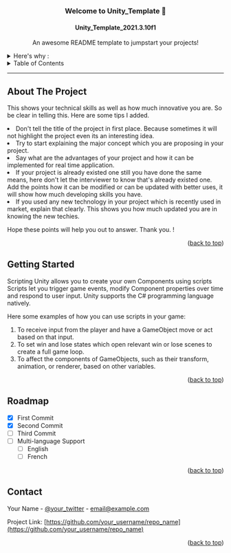 <a name="readme-top"></a>
<!-- PROJECT LOGO -->
<div align="center">
  <h3 align="center">Welcome to Unity_Template 👋</h3>
  <h4 align="center">Unity_Template_2021.3.10f1</h4>
  <p align="center">
    An awesome README template to jumpstart your projects!
    <br />
  </p>
</div>

<details>
There are many great README templates available on GitHub; however, I didn't find one that really suited my needs so I created this enhanced one. 
I want to create a Unity template so amazing that it'll be the last one you ever need -- I think this is it.
  <summary>Here's why :</summary>
    <li> -> Your time should be focused on creating something amazing. A project that solves a problem and helps others</li>
    <li> -> You shouldn't be doing the same tasks over and over like creating a README from scratch</li>
    <li> -> You should implement DRY principles to the rest of your life 😄</li>
</details>

<!-- TABLE OF CONTENTS -->
<details>
  <summary>Table of Contents</summary>
  <ol>
    <li>
      <a href="#about-the-project">About The Project</a>
    </li>
    <li>
      <a href="#getting-started">Getting Started</a>
    </li>
    <li><a href="#roadmap">Roadmap</a></li>
    <li><a href="#contact">Contact</a></li>
  </ol>
</details>

------------------------------------------------------------------------------------------------------------------------------------------------------------------

<!-- ABOUT THE PROJECT -->
## About The Project
This shows your technical skills as well as how much innovative you are. So be clear in telling this. Here are some tips I added.
<li>Don't tell the title of the project in first place. Because sometimes it will not highlight the project even its an interesting idea.</li>
<li>Try to start explaining the major concept which you are proposing in your project.</li>
<li>Say what are the advantages of your project and how it can be implemented for real time application.</li>
<li>If your project is already existed one still you have done the same means, here don't let the interviewer to know that's already existed one. Add the points how it can be modified or can be updated with better uses, it will show how much developing skills you have.</li>
<li>If you used any new technology in your project which is recently used in market, explain that clearly. This shows you how much updated you are in knowing the new techies.</li>

Hope these points will help you out to answer. Thank you. !

<p align="right">(<a href="#readme-top">back to top</a>)</p> 
<!-- ------------------------------------------------------------------------------------------------------------------------------------------------------------------ -->

<!-- GETTING STARTED -->
## Getting Started

Scripting
Unity allows you to create your own Components using scripts
Scripts let you trigger game events, modify Component properties over time and respond to user input. 
Unity supports the C# programming language natively. 

Here some examples of how you can use scripts in your game:
<ol>
  <li>To receive input from the player and have a GameObject move or act based on that input.</li>
  <li>To set win and lose states which open relevant win or lose scenes to create a full game loop.</li>
  <li>To affect the components of GameObjects, such as their transform, animation, or renderer, based on other variables.</li>
</ol>

<p align="right">(<a href="#readme-top">back to top</a>)</p>  
<!-- ------------------------------------------------------------------------------------------------------------------------------------------------------------------ -->

<!-- ROADMAP -->
## Roadmap
- [x] First Commit
- [x] Second Commit
- [ ] Third Commit
- [ ] Multi-language Support
    - [ ] English
    - [ ] French
    
<p align="right">(<a href="#readme-top">back to top</a>)</p>    
<!-- ------------------------------------------------------------------------------------------------------------------------------------------------------------------ -->

<!-- CONTACT -->
## Contact
Your Name - [@your_twitter](https://twitter.com/your_username) - email@example.com

Project Link: [https://github.com/your_username/repo_name](https://github.com/your_username/repo_name)

<p align="right">(<a href="#readme-top">back to top</a>)</p>
